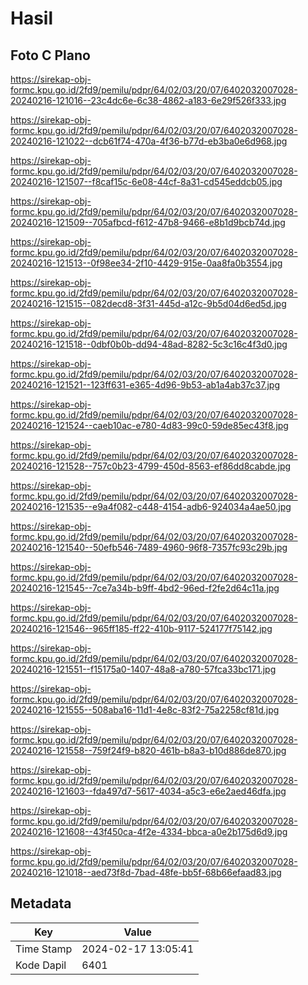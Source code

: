 # Hasil

## Foto C Plano

https://sirekap-obj-formc.kpu.go.id/2fd9/pemilu/pdpr/64/02/03/20/07/6402032007028-20240216-121016--23c4dc6e-6c38-4862-a183-6e29f526f333.jpg

https://sirekap-obj-formc.kpu.go.id/2fd9/pemilu/pdpr/64/02/03/20/07/6402032007028-20240216-121022--dcb61f74-470a-4f36-b77d-eb3ba0e6d968.jpg

https://sirekap-obj-formc.kpu.go.id/2fd9/pemilu/pdpr/64/02/03/20/07/6402032007028-20240216-121507--f8caf15c-6e08-44cf-8a31-cd545eddcb05.jpg

https://sirekap-obj-formc.kpu.go.id/2fd9/pemilu/pdpr/64/02/03/20/07/6402032007028-20240216-121509--705afbcd-f612-47b8-9466-e8b1d9bcb74d.jpg

https://sirekap-obj-formc.kpu.go.id/2fd9/pemilu/pdpr/64/02/03/20/07/6402032007028-20240216-121513--0f98ee34-2f10-4429-915e-0aa8fa0b3554.jpg

https://sirekap-obj-formc.kpu.go.id/2fd9/pemilu/pdpr/64/02/03/20/07/6402032007028-20240216-121515--082decd8-3f31-445d-a12c-9b5d04d6ed5d.jpg

https://sirekap-obj-formc.kpu.go.id/2fd9/pemilu/pdpr/64/02/03/20/07/6402032007028-20240216-121518--0dbf0b0b-dd94-48ad-8282-5c3c16c4f3d0.jpg

https://sirekap-obj-formc.kpu.go.id/2fd9/pemilu/pdpr/64/02/03/20/07/6402032007028-20240216-121521--123ff631-e365-4d96-9b53-ab1a4ab37c37.jpg

https://sirekap-obj-formc.kpu.go.id/2fd9/pemilu/pdpr/64/02/03/20/07/6402032007028-20240216-121524--caeb10ac-e780-4d83-99c0-59de85ec43f8.jpg

https://sirekap-obj-formc.kpu.go.id/2fd9/pemilu/pdpr/64/02/03/20/07/6402032007028-20240216-121528--757c0b23-4799-450d-8563-ef86dd8cabde.jpg

https://sirekap-obj-formc.kpu.go.id/2fd9/pemilu/pdpr/64/02/03/20/07/6402032007028-20240216-121535--e9a4f082-c448-4154-adb6-924034a4ae50.jpg

https://sirekap-obj-formc.kpu.go.id/2fd9/pemilu/pdpr/64/02/03/20/07/6402032007028-20240216-121540--50efb546-7489-4960-96f8-7357fc93c29b.jpg

https://sirekap-obj-formc.kpu.go.id/2fd9/pemilu/pdpr/64/02/03/20/07/6402032007028-20240216-121545--7ce7a34b-b9ff-4bd2-96ed-f2fe2d64c11a.jpg

https://sirekap-obj-formc.kpu.go.id/2fd9/pemilu/pdpr/64/02/03/20/07/6402032007028-20240216-121546--965ff185-ff22-410b-9117-524177f75142.jpg

https://sirekap-obj-formc.kpu.go.id/2fd9/pemilu/pdpr/64/02/03/20/07/6402032007028-20240216-121551--f15175a0-1407-48a8-a780-57fca33bc171.jpg

https://sirekap-obj-formc.kpu.go.id/2fd9/pemilu/pdpr/64/02/03/20/07/6402032007028-20240216-121555--508aba16-11d1-4e8c-83f2-75a2258cf81d.jpg

https://sirekap-obj-formc.kpu.go.id/2fd9/pemilu/pdpr/64/02/03/20/07/6402032007028-20240216-121558--759f24f9-b820-461b-b8a3-b10d886de870.jpg

https://sirekap-obj-formc.kpu.go.id/2fd9/pemilu/pdpr/64/02/03/20/07/6402032007028-20240216-121603--fda497d7-5617-4034-a5c3-e6e2aed46dfa.jpg

https://sirekap-obj-formc.kpu.go.id/2fd9/pemilu/pdpr/64/02/03/20/07/6402032007028-20240216-121608--43f450ca-4f2e-4334-bbca-a0e2b175d6d9.jpg

https://sirekap-obj-formc.kpu.go.id/2fd9/pemilu/pdpr/64/02/03/20/07/6402032007028-20240216-121018--aed73f8d-7bad-48fe-bb5f-68b66efaad83.jpg


## Metadata

| Key        | Value               |
| ---------- | ------------------- |
| Time Stamp | 2024-02-17 13:05:41 |
| Kode Dapil | 6401                |



